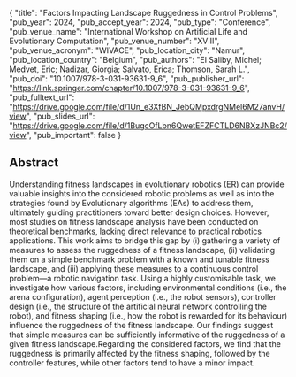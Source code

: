 {
  "title": "Factors Impacting Landscape Ruggedness in Control Problems",
  "pub_year": 2024,
  "pub_accept_year": 2024,
  "pub_type": "Conference",
  "pub_venue_name": "International Workshop on Artificial Life and Evolutionary Computation",
  "pub_venue_number": "XVIII",
  "pub_venue_acronym": "WIVACE",
  "pub_location_city": "Namur",
  "pub_location_country": "Belgium",
  "pub_authors": "El Saliby, Michel; Medvet, Eric; Nadizar, Giorgia; Salvato, Erica; Thomson, Sarah L.",
  "pub_doi": "10.1007/978-3-031-93631-9_6",
  "pub_publisher_url": "https://link.springer.com/chapter/10.1007/978-3-031-93631-9_6",
  "pub_fulltext_url": "https://drive.google.com/file/d/1Un_e3XfBN_JebQMpxdrgNMel6M27anvH/view",
  "pub_slides_url": "https://drive.google.com/file/d/1BugcOfLbn6QwetEFZFCTLD6NBXzJNBc2/view",
  "pub_important": false
}

## Abstract
Understanding fitness landscapes in evolutionary robotics (ER) can provide valuable insights into the considered robotic problems as well as into the strategies found by Evolutionary algorithms (EAs) to address them, ultimately guiding practitioners toward better design choices. However, most studies on fitness landscape analysis have been conducted on theoretical benchmarks, lacking direct relevance to practical robotics applications. This work aims to bridge this gap by (i) gathering a variety of measures to assess the ruggedness of a fitness landscape, (ii) validating them on a simple benchmark problem with a known and tunable fitness landscape, and (iii) applying these measures to a continuous control problem—a robotic navigation task. Using a highly customisable task, we investigate how various factors, including environmental conditions (i.e., the arena configuration), agent perception (i.e., the robot sensors), controller design (i.e., the structure of the artificial neural network controlling the robot), and fitness shaping (i.e., how the robot is rewarded for its behaviour) influence the ruggedness of the fitness landscape. Our findings suggest that simple measures can be sufficiently informative of the ruggedness of a given fitness landscape.Regarding the considered factors, we find that the ruggedness is primarily affected by the fitness shaping, followed by the controller features, while other factors tend to have a minor impact.
